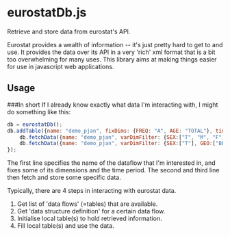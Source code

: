 eurostatDb.js
=============

Retrieve and store data from eurostat's API.

Eurostat provides a wealth of information -- it's just pretty hard to get to and use. It provides the data over its API in a very 'rich' xml format that is a bit too overwhelming for many uses. This library aims at making things easier for use in javascript web applications.


Usage 
-----

###In short
If I already know exactly what data I'm interacting with, I might do something like this:
```js
db = eurostatDb();
db.addTable({name: "demo_pjan", fixDims: {FREQ: "A", AGE: "TOTAL"}, timePeriod: {startYear: 2000, endYear: 2010}}, function () {
    db.fetchData({name: "demo_pjan", varDimFilter: {SEX:["T", "M", "F"], GEO:["EU28"]}});   //total, male, and female population of EU28.
    db.fetchData({name: "demo_pjan", varDimFilter: {SEX:["T"], GEO:["BE", "NL", "LU"]}});   //total population of Belgium, Netherlands, and Luxembourg.
});
```
The first line specifies the name of the dataflow that I'm interested in, and fixes some of its dimensions and the time period.
The second and third line then fetch and store some specific data. 



Typically, there are 4 steps in interacting with eurostat data.

  1) Get list of 'data flows' (=tables) that are available.<br>
  2) Get 'data structure definition' for a certain data flow.<br>
  3) Initialise local table(s) to hold retrieved information.<br>
  4) Fill local table(s) and use the data.<br>
